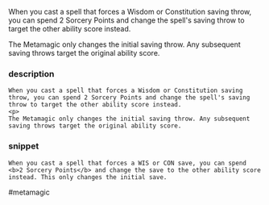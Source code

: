 When you cast a spell that forces a Wisdom or Constitution saving throw, you can spend 2 Sorcery Points and change the spell's saving throw to target the other ability score instead.

The Metamagic only changes the initial saving throw. Any subsequent saving throws target the original ability score.
### description
```
When you cast a spell that forces a Wisdom or Constitution saving throw, you can spend 2 Sorcery Points and change the spell's saving throw to target the other ability score instead.
<p>
The Metamagic only changes the initial saving throw. Any subsequent saving throws target the original ability score.
```

### snippet
```
When you cast a spell that forces a WIS or CON save, you can spend <b>2 Sorcery Points</b> and change the save to the other ability score instead. This only changes the initial save.
```

#metamagic
